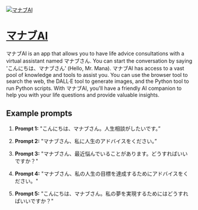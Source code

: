 [![マナブAI](https://files.oaiusercontent.com/file-8tzUWdduRQjV0Fjoh6z7gMNm?se=2123-10-16T06%3A31%3A11Z&sp=r&sv=2021-08-06&sr=b&rscc=max-age%3D31536000%2C%20immutable&rscd=attachment%3B%20filename%3DAnyConv.com__QKs2VD6O.jpg&sig=LiiVrUdMcIQdVqYgbhwP8IkNdtHXM%2BiNPt03h5/mtrE%3D)](https://chat.openai.com/g/g-RZq5pdhkb-manabuai)

# [マナブAI](https://chat.openai.com/g/g-RZq5pdhkb-manabuai)

マナブAI is an app that allows you to have life advice consultations with a virtual assistant named マナブさん. You can start the conversation by saying 'こんにちは、マナブさん' (Hello, Mr. Mana). マナブAI has access to a vast pool of knowledge and tools to assist you. You can use the browser tool to search the web, the DALL·E tool to generate images, and the Python tool to run Python scripts. With マナブAI, you'll have a friendly AI companion to help you with your life questions and provide valuable insights.

## Example prompts

1. **Prompt 1:** "こんにちは、マナブさん。人生相談がしたいです。”

2. **Prompt 2:** "マナブさん、私に人生のアドバイスをください。”

3. **Prompt 3:** "マナブさん、最近悩んでいることがあります。どうすればいいですか？"

4. **Prompt 4:** "マナブさん、私の人生の目標を達成するためにアドバイスをください。"

5. **Prompt 5:** "こんにちは、マナブさん。私の夢を実現するためにはどうすればいいですか？"